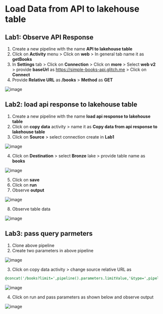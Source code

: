 # Load Data from API to lakehouse table

## Lab1: Observe API Response

1. Create a new pipeline with the name **API to lakehouse table**
2. Click on **Activity** menu > Click on **web** > In general tab name it as **getBooks**
3. In **Settings** tab > Click on **Connection** > Click on **more** > Select **web v2** > provide **baseUrl** as https://simple-books-api.glitch.me > Click on **Connect**
4. Provide **Relative URL** as **/books** > **Method** as **GET**

![image](https://github.com/rritec/dataFabric/assets/20516321/176dad93-be18-40bb-9442-8034675b419a)

## Lab2: load api response to lakehouse table

1. Create a new pipeline with the name **load api response to lakehouse table**
2. Click on **copy data** activity > name it as **Copy data from api response to lakehouse table**
3. Click on **Source** > select connection create in **Lab1**

![image](https://github.com/rritec/dataFabric/assets/20516321/2bc6f33d-3565-4bac-b49a-fff1cbf70bf9)


4. Click on **Destination** > select **Bronze** lake > provide table name as **books**

![image](https://github.com/rritec/dataFabric/assets/20516321/b0608dbb-f434-446b-86e6-240a6aabb0c1)

5. Click on **save**
6. Click on **run**
7. Observe **output**


![image](https://github.com/rritec/dataFabric/assets/20516321/43805d77-0ce0-4019-90c2-6a85379f567c)

8. Observe table data

![image](https://github.com/rritec/dataFabric/assets/20516321/18bf8213-6056-4aea-a430-dc46a6b811ae)

## Lab3: pass query parmeters

1. Clone above pipeline
2. Create two parameters in above pipeline

![image](https://github.com/rritec/dataFabric/assets/20516321/2141478c-92cf-4075-b61c-3cb70a57e9c5)

3. Click on copy data activity > change source relative URL as 

``` sql
@concat('/books?limit=',pipeline().parameters.limitValue,'&type=',pipeline().parameters.typeOfBook)
```

![image](https://github.com/rritec/dataFabric/assets/20516321/2bd660a1-aff8-4f91-a88b-2105db9eec1d)

4. Click on run and pass parameters as shown below and observe output

![image](https://github.com/rritec/dataFabric/assets/20516321/8556a1ca-da84-450a-985a-1cfa8e6f2963)



